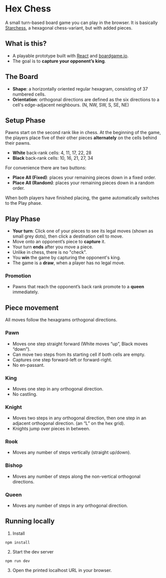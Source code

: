 # Hex Chess

A small turn-based board game you can play in the browser. It is basically [Starchess](<[url](https://en.wikipedia.org/wiki/Hexagonal_chess#Starchess)>), a hexagonal chess-variant, but with added pieces.

## What is this?

- A playable prototype built with [React](<[url](https://react.dev/)>) and [boardgame.io](<[url](https://boardgame.io/)>).
- The goal is to **capture your opponent’s king**.

## The Board

- **Shape**: a horizontally oriented regular hexagram, consisting of 37 numbered cells.
- **Orientation**: orthogonal directions are defined as the six directions to a cell's edge-adjacent neighbours. (N, NW, SW, S, SE, NE)

## Setup Phase

Pawns start on the second rank like in chess.
At the beginning of the game, the players place five of their other pieces **alternately** on the cells behind their pawns.

- **White** back-rank cells: 4, 11, 17, 22, 28
- **Black** back-rank cells: 10, 16, 21, 27, 34

For convenience there are two buttons:

- **Place All (Fixed)**: places your remaining pieces down in a fixed order.
- **Place All (Random)**: places your remaining pieces down in a random order.

When both players have finished placing, the game automatically switches to the Play phase.

## Play Phase

- **Your turn**: Click one of your pieces to see its legal moves (shown as small grey dots), then click a destination cell to move.
- Move onto an opponent’s piece to **capture** it.
- Your turn **ends** after you move a piece.
- Unlike in chess, there is no "check".
- You **win** the game by capturing the opponent's king.
- The game is a **draw**, when a player has no legal move.

### Promotion

- Pawns that reach the opponent’s back rank promote to a **queen** immediately.

## Piece movement

All moves follow the hexagrams orthogonal directions.

### Pawn

- Moves one step straight forward (White moves “up”, Black moves “down”).
- Can move two steps from its starting cell if both cells are empty.
- Captures one step forward-left or forward-right.
- No en-passant.

### King

- Moves one step in any orthogonal direction.
- No castling.

### Knight

- Moves two steps in any orthogonal direction, then one step in an adjacent orthogonal direction. (an “L” on the hex grid).
- Knights jump over pieces in between.

### Rook

- Moves any number of steps vertically (straight up/down).

### Bishop

- Moves any number of steps along the non-vertical orthogonal directions.

### Queen

- Moves any number of steps in any orthogonal direction.

## Running locally

1. Install

`npm install`

2. Start the dev server

`npm run dev`

3. Open the printed localhost URL in your browser.
